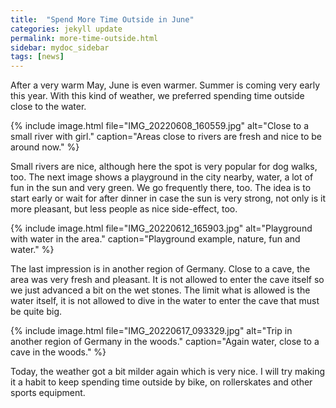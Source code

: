 ```yaml
---
title:  "Spend More Time Outside in June"
categories: jekyll update
permalink: more-time-outside.html
sidebar: mydoc_sidebar
tags: [news]
---
```


After a very warm May, June is even warmer. Summer is coming very early this year. With this kind of weather, we preferred spending time outside close to the water.

{% include image.html file="IMG_20220608_160559.jpg" alt="Close to a small river with girl." caption="Areas close to rivers are fresh and nice to be around now." %}

Small rivers are nice, although here the spot is very popular for dog walks, too. The next image shows a playground in the city nearby, water, a lot of fun in the sun and very green. We go frequently there, too. The idea is to start early or wait for after dinner in case the sun is very strong, not only is it more pleasant, but less people as nice side-effect, too.

{% include image.html file="IMG_20220612_165903.jpg" alt="Playground with water in the area." caption="Playground example, nature, fun and water." %}

The last impression is in another region of Germany. Close to a cave, the area was very fresh and pleasant. It is not allowed to enter the cave itself so we just advanced a bit on the wet stones. The limit what is allowed is the water itself, it is not allowed to dive in the water to enter the cave that must be quite big.

{% include image.html file="IMG_20220617_093329.jpg" alt="Trip in another region of Germany in the woods." caption="Again water, close to a cave in the woods." %}

Today, the weather got a bit milder again which is very nice. I will try making it a habit to keep spending time outside by bike, on rollerskates and other sports equipment.
